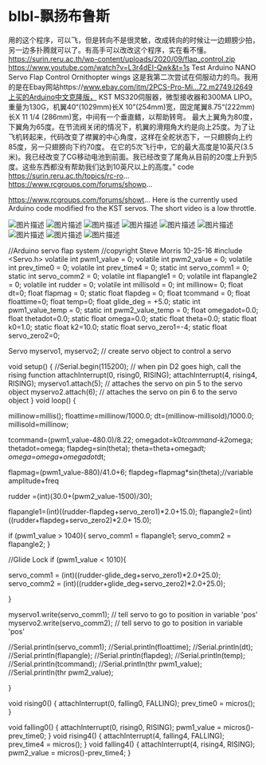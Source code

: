# blbl-飘扬布鲁斯
用的这个程序，可以飞，但是转向不是很灵敏，改成转向的时候让一边翅膀少拍，另一边多扑腾就可以了。有高手可以改改这个程序，实在看不懂。https://surin.reru.ac.th/wp-content/uploads/2020/09/flap_control.zip
https://www.youtube.com/watch?v=L3r4dEI-Qwk&t=1s
Test Arduino NANO Servo Flap Control Ornithopter wings 
这是我第二次尝试在伺服动力的鸟。我用的是在Ebay网站https://www.ebay.com/itm/2PCS-Pro-Mi...72.m2749.l2649上买的Arduino中文克隆版，
KST MS320伺服器，微型接收器和300MA LIPO。
重量为130G，机翼40“(1029mm)长X 10”(254mm)宽，固定尾翼8.75“(222mm)长X 11 1/4 (286mm)宽，中间有一个垂直鳍，以帮助转弯。
最大上翼角为80度，下翼角为65度。在节流阀关闭的情况下，机翼的滑翔角大约是向上25度。为了让飞机转起来，代码改变了襟翼的中心角度，这样在全舵状态下，一只翅膀向上约85度，另一只翅膀向下约70度。
在它的5次飞行中，它的最大高度是10英尺(3.5米)。我已经改变了CG移动电池到前面。我已经改变了尾角从目前的20度上升到5度。这些东西都没有帮助我们达到10英尺以上的高度。”
code 
https://surin.reru.ac.th/topics/rc-ro...
https://www.rcgroups.com/forums/showp...

https://www.rcgroups.com/forums/showt...
Here is the currently used Arduino code modified fro the KST servos.
The short video is a low throttle.

![图片描述](https://static.rcgroups.net/forums/attachments/1/1/5/3/3/0/a10762864-244-IMG_20180111_193313579.jpg)
![图片描述](https://static.rcgroups.net/forums/attachments/1/1/5/3/3/0/a10762865-133-IMG_20180111_193342606.jpg)
![图片描述](https://static.rcgroups.net/forums/attachments/1/1/5/3/3/0/a10762866-64-IMG_20180111_193424128.jpg)
![图片描述](https://static.rcgroups.net/forums/attachments/1/1/5/3/3/0/a10762867-63-IMG_20180111_193432578.jpg)
![图片描述](https://static.rcgroups.net/forums/attachments/1/1/5/3/3/0/a10762868-239-IMG_20180111_193440355.jpg)
![图片描述](https://static.rcgroups.net/forums/attachments/1/1/5/3/3/0/a10762869-232-IMG_20180226_122754300.jpg)
![图片描述](https://static.rcgroups.net/forums/attachments/1/1/5/3/3/0/a10762870-53-IMG_20180226_122838704.jpg)
![图片描述](https://static.rcgroups.net/forums/attachments/1/1/5/3/3/0/a10762871-42-IMG_20180226_122907170.jpg)
![图片描述](https://static.rcgroups.net/forums/attachments/1/1/5/3/3/0/a10762872-5-IMG_20180226_122927941.jpg)


//Arduino servo flap system
//copyright Steve Morris 10-25-16
#include <Servo.h>
volatile int pwm1_value = 0;
volatile int pwm2_value = 0;
volatile int prev_time0 = 0;
volatile int prev_time4 = 0;
static int servo_comm1 = 0;
static int servo_comm2 = 0;
volatile int flapangle1 = 0;
volatile int flapangle2 = 0;
volatile int rudder = 0;
volatile int millisold = 0;
int millinow= 0;
float dt=0;
float flapmag = 0;
static float flapdeg = 0;
float tcommand = 0;
float floattime=0;
float temp=0;
float glide_deg = +5.0;
static int pwm1_value_temp = 0;
static int pwm2_value_temp = 0;
float omegadot=0.0;
float thetadot=0.0;
static float omega=0.0;
static float theta=0.0;
static float k0=1.0;
static float k2=10.0;
static float servo_zero1=-4;
static float servo_zero2=0;

Servo myservo1, myservo2; // create servo object to control a servo

void setup() {
//Serial.begin(115200);
// when pin D2 goes high, call the rising function
attachInterrupt(0, rising0, RISING);
attachInterrupt(4, rising4, RISING);
myservo1.attach(5); // attaches the servo on pin 5 to the servo object
myservo2.attach(6); // attaches the servo on pin 6 to the servo object
}
void loop() {

millinow=millis();
floattime=millinow/1000.0;
dt=(millinow-millisold)/1000.0;
millisold=millinow;

tcommand=(pwm1_value-480.0)/8.22;
omegadot=k0*tcommand-k2*omega;
thetadot=omega;
flapdeg=sin(theta);
theta=theta+omega*dt;
omega=omega+omegadot*dt;

flapmag=(pwm1_value-880)/41.0+6;
flapdeg=flapmag*sin(theta);//variable amplitude+freq

rudder =(int)(30.0+(pwm2_value-1500)/30);

flapangle1=(int)((rudder-flapdeg+servo_zero1)*2.0+15.0);
flapangle2=(int)((rudder+flapdeg+servo_zero2)*2.0+ 15.0);

if (pwm1_value > 1040){
servo_comm1 = flapangle1;
servo_comm2 = flapangle2;
}

//Glide Lock
if (pwm1_value < 1010){

servo_comm1 = (int)((rudder-glide_deg+servo_zero1)*2.0+25.0);
servo_comm2 = (int)((rudder+glide_deg+servo_zero2)*2.0+25.0);

}

myservo1.write(servo_comm1); // tell servo to go to position in variable 'pos'
myservo2.write(servo_comm2); // tell servo to go to position in variable 'pos'

//Serial.println(servo_comm1);
//Serial.println(floattime);
//Serial.println(dt);
//Serial.println(flapangle);
//Serial.println(flapdeg);
//Serial.println(temp);
//Serial.println(tcommand);
//Serial.println(thr pwm1_value);
//Serial.println(thr pwm2_value);

}

void rising0() {
attachInterrupt(0, falling0, FALLING);
prev_time0 = micros();
}

void falling0() {
attachInterrupt(0, rising0, RISING);
pwm1_value = micros()-prev_time0;
}
void rising4() {
attachInterrupt(4, falling4, FALLING);
prev_time4 = micros();
}
void falling4() {
attachInterrupt(4, rising4, RISING);
pwm2_value = micros()-prev_time4;
}
